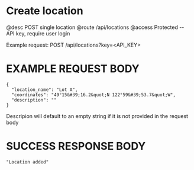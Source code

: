 # Create location
@desc POST single location
@route /api/locations
@access Protected -- API key, require user login

Example request: POST /api/locations?key=<API_KEY>

# EXAMPLE REQUEST BODY
```
{ 
  "location_name": "Lot A",
  "coordinates": "49°15&#39;16.2&quot;N 122°59&#39;53.7&quot;W",
  "description": ""
}
```

Descripion will default to an empty string if it is not provided in the request body

# SUCCESS RESPONSE BODY
```
"Location added"
```